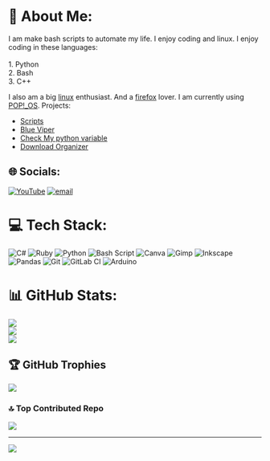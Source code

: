 # 💫 About Me:
I am make bash scripts to automate my life. I enjoy coding and linux. I enjoy coding in these languages:<br><br>1. Python<br>2. Bash<br>3. C++

I also am a big [linux](https://github.com/torvalds/linux) enthusiast. And a [firefox](https://github.com/mozilla) lover. I am currently using [POP!_OS](https://github.com/pop-os). 
Projects:
* [Scripts](https://github.com/vortexviking/scripts)
* [Blue Viper](https://github.com/VortexViking/Blue-Viper)
* [Check My python variable](https://github.com/vortexviking/check-my-python-variable)
* [Download Organizer](https://github.com/vortexviking/download-organizer)


## 🌐 Socials:
[![YouTube](https://img.shields.io/badge/YouTube-%23FF0000.svg?logo=YouTube&logoColor=white)](https://youtube.com/@IamVortexViking) [![email](https://img.shields.io/badge/Email-D14836?logo=gmail&logoColor=white)](mailto:techcityshow@gmail.com) 

# 💻 Tech Stack:
![C#](https://img.shields.io/badge/c%23-%23239120.svg?style=for-the-badge&logo=csharp&logoColor=white) ![Ruby](https://img.shields.io/badge/ruby-%23CC342D.svg?style=for-the-badge&logo=ruby&logoColor=white) ![Python](https://img.shields.io/badge/python-3670A0?style=for-the-badge&logo=python&logoColor=ffdd54) ![Bash Script](https://img.shields.io/badge/bash_script-%23121011.svg?style=for-the-badge&logo=gnu-bash&logoColor=white) ![Canva](https://img.shields.io/badge/Canva-%2300C4CC.svg?style=for-the-badge&logo=Canva&logoColor=white) ![Gimp](https://img.shields.io/badge/Gimp-657D8B?style=for-the-badge&logo=gimp&logoColor=FFFFFF) ![Inkscape](https://img.shields.io/badge/Inkscape-e0e0e0?style=for-the-badge&logo=inkscape&logoColor=080A13) ![Pandas](https://img.shields.io/badge/pandas-%23150458.svg?style=for-the-badge&logo=pandas&logoColor=white) ![Git](https://img.shields.io/badge/git-%23F05033.svg?style=for-the-badge&logo=git&logoColor=white) ![GitLab CI](https://img.shields.io/badge/gitlab%20CI-%23181717.svg?style=for-the-badge&logo=gitlab&logoColor=white) ![Arduino](https://img.shields.io/badge/-Arduino-00979D?style=for-the-badge&logo=Arduino&logoColor=white)
# 📊 GitHub Stats:
![](https://github-readme-stats.vercel.app/api?username=VortexViking&theme=dark&hide_border=false&include_all_commits=false&count_private=false)<br/>
![](https://github-readme-streak-stats.herokuapp.com/?user=VortexViking&theme=dark&hide_border=false)<br/>
![](https://github-readme-stats.vercel.app/api/top-langs/?username=VortexViking&theme=dark&hide_border=false&include_all_commits=false&count_private=false&layout=compact)

## 🏆 GitHub Trophies
![](https://github-profile-trophy.vercel.app/?username=VortexViking&theme=radical&no-frame=false&no-bg=true&margin-w=4)

### 🔝 Top Contributed Repo
![](https://github-contributor-stats.vercel.app/api?username=VortexViking&limit=5&theme=dark&combine_all_yearly_contributions=true)

---
[![](https://visitcount.itsvg.in/api?id=VortexViking&icon=0&color=0)](https://visitcount.itsvg.in)

<!-- Proudly created with GPRM ( https://gprm.itsvg.in ) -->
